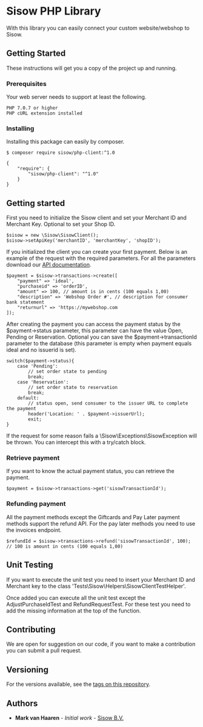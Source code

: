 # Sisow PHP Library

With this library you can easily connect your custom website/webshop to Sisow.

## Getting Started

These instructions will get you a copy of the project up and running.

### Prerequisites

Your web server needs to support at least the following.

```
PHP 7.0.7 or higher
PHP cURL extension installed
```

### Installing

Installing this package can easily by composer.

```
$ composer require sisow/php-client:^1.0

{
    "require": {
        "sisow/php-client": "^1.0"
    }
}
```

## Getting started

First you need to initialize the Sisow client and set your Merchant ID and Merchant Key. Optional to set your Shop ID.

```
$sisow = new \Sisow\SisowClient();
$sisow->setApiKey('merchantID', 'merchantKey', 'shopID');
```

If you initialized the client you can create your first payment. Below is an example of the request with the required parameters. For all the parameters download our [API documentation](https://www.sisow.nl/developers/).

```
$payment = $sisow->transactions->create([
    "payment" => 'ideal',
    "purchaseid" => 'orderID',
    "amount" => 100, // amount is in cents (100 equals 1,00)
    "description" => 'Webshop Order #', // description for consumer bank statement
    "returnurl" => 'https://mywebshop.com
]);
```

After creating the payment you can access the payment status by the $payment->status parameter, this parameter can have the value Open, Pending or Reservation. Optional you can save the $payment->transactionId parameter to the database (this parameter is empty when payment equals ideal and no issuerid is set).

```
switch($payment->status){
    case 'Pending':
        // set order state to pending
        break;
    case 'Reservation':
        // set order state to reservation
        break;
    default:
        // status open, send consumer to the issuer URL to complete the payment
        header('Location: ' . $payment->issuerUrl);
        exit;
}
```

If the request for some reason fails a \Sisow\Exceptions\SisowException will be thrown. You can intercept this with a try/catch block. 

### Retrieve payment

If you want to know the actual payment status, you can retrieve the payment.

```
$payment = $sisow->transactions->get('sisowTransactionId');
```

### Refunding payment

All the payment methods except the Giftcards and Pay Later payment methods support the refund API. For the pay later methods you need to use the invoices endpoint.

```
$refundId = $sisow->transactions->refund('sisowTransactionId', 100); // 100 is amount in cents (100 equals 1,00)
```

## Unit Testing

If you want to execute the unit test you need to insert your Merchant ID and Merchant key to the class 'Tests\Sisow\Helpers\SisowClientTestHelper'.

Once added you can execute all the unit test except the AdjustPurchaseIdTest and RefundRequestTest. For these test you need to add the missing information at the top of the function.

## Contributing

We are open for suggestion on our code, if you want to make a contribution you can submit a pull request.

## Versioning

For the versions available, see the [tags on this repository](https://github.com/Sisow/php-client/tags). 

## Authors

* **Mark van Haaren** - *Initial work* - [Sisow B.V.](https://www.sisow.nl)
